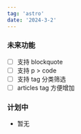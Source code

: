 ```yaml
---
tag: 'astro'
date: '2024-3-2'
---
```


### 未来功能

- [ ] 支持 blockquote
- [ ] 支持 p > code
- [ ] 支持 tag 分类筛选
- [ ] articles tag 方便增加

### 计划中

- 暂无

